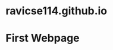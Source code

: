 # ravicse114.github.io
<html>
<head>
<title> Hello World </title>
</head>
<body>
<p> 
<h1 font-size="200%"> First Webpage </h1>
</p>
</body>
</html>
